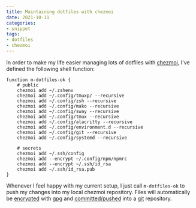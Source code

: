 ```yaml
---
title: Maintaining dotfiles with chezmoi
date: 2021-10-11
categories:
- snippet
tags:
- dotfiles
- chezmoi
---
```


In order to make my life easier managing lots of dotfiles with [chezmoi](https://www.chezmoi.io/), I've defined the following shell function:

```shell script
function m-dotfiles-ok {
    # public
    chezmoi add ~/.zshenv
    chezmoi add ~/.config/tmuxp/ --recursive
    chezmoi add ~/.config/zsh --recursive
    chezmoi add ~/.config/mako --recursive
    chezmoi add ~/.config/sway --recursive
    chezmoi add ~/.config/tmux --recursive
    chezmoi add ~/.config/alacritty --recursive
    chezmoi add ~/.config/environment.d --recursive
    chezmoi add ~/.config/git --recursive
    chezmoi add ~/.config/systemd --recursive

    # secrets
    chezmoi add ~/.ssh/config
    chezmoi add --encrypt ~/.config/npm/npmrc
    chezmoi add --encrypt ~/.ssh/id_rsa
    chezmoi add ~/.ssh/id_rsa.pub
}
```

Whenever I feel happy with my current setup, I just call `m-dotfiles-ok` to push my changes into my local chezmoi repository. Files will automatically be [encrypted](../encrypt-dotfiles-with-chezmoi) with [gpg](https://www.gnupg.org/) and [committed/pushed](../manage-dotfiles-with-chezmoi-and-git) into a [git](https://git-scm.com/) repository.
